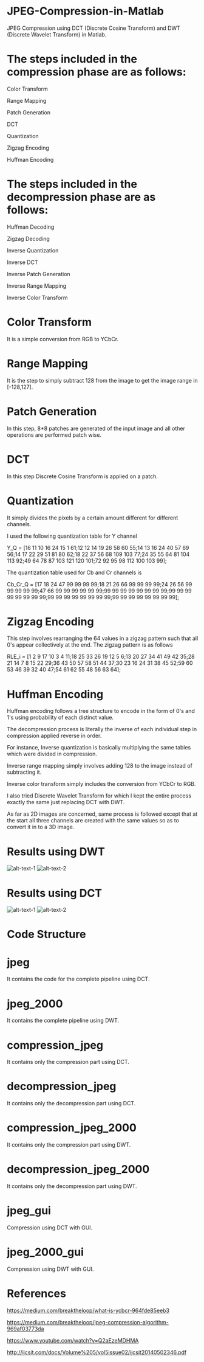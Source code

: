 # JPEG-Compression-in-Matlab
JPEG Compression using DCT (Discrete Cosine Transform) and DWT (Discrete Wavelet Transform) in Matlab.

# The steps included in the compression phase are as follows:

Color Transform

Range Mapping

Patch Generation

DCT

Quantization

Zigzag Encoding

Huffman Encoding

# The steps included in the decompression phase are as follows:

Huffman Decoding

Zigzag Decoding

Inverse Quantization

Inverse DCT

Inverse Patch Generation

Inverse Range Mapping

Inverse Color Transform

# Color Transform

It is a simple conversion from RGB to YCbCr.

# Range Mapping

It is the step to simply subtract 128 from the image to get the image range in [-128,127].

# Patch Generation

In this step, 8*8 patches are generated of the input image and all other operations are performed patch wise.

# DCT

In this step Discrete Cosine Transform is applied on a patch.

# Quantization

It simply divides the pixels by a certain amount different for different channels. 

I used the following quantization table for Y channel 

Y_Q = [16 11 10 16 24 15 1 61;12 12 14 19 26 58 60 55;14 13 16 24 40 57 69 56;14 17 22 29 51 81 80 62;18 22 37 56 68 109 103 77;24 35 55 64 81 104 113 92;49 64 78 87 103 121 120 101;72 92 95 98 112 100 103 99];

The quantization table used for Cb and Cr channels is

Cb_Cr_Q = [17 18 24 47 99 99 99 99;18 21 26 66 99 99 99 99;24 26 56 99 99 99 99 99;47 66 99 99 99 99 99 99;99 99 99 99 99 99 99 99;99 99 99 99 99 99 99 99;99 99 99 99 99 99 99 99;99 99 99 99 99 99 99 99];

# Zigzag Encoding

This step involves rearranging the 64 values in a zigzag pattern such that all 0's appear collectively at the end. The zigzag pattern is as follows

RLE_i = [1 2 9 17 10 3 4 11;18 25 33 26 19 12 5 6;13 20 27 34 41 49 42 35;28 21 14 7 8 15 22 29;36 43 50 57 58 51 44 37;30 23 16 24 31 38 45 52;59 60 53 46 39 32 40 47;54 61 62 55 48 56 63 64];

# Huffman Encoding

Huffman encoding follows a tree structure to encode in the form of 0's and 1's using probability of each distinct value.

The decompression process is literally the inverse of each individual step in compression applied reverse in order. 

For instance, Inverse quantization is basically multiplying the same tables which were divided in compression. 

Inverse range mapping simply involves adding 128 to the image instead of subtracting it. 

Inverse color transform simply includes the conversion from YCbCr to RGB.

I also tried Discrete Wavelet Transform for which I kept the entire process exactly the same just replacing DCT with DWT.

As far as 2D images are concerned, same process is followed except that at the start all three channels are created with the same values so as to convert it in to a 3D image.

# Results using DWT

![alt-text-1](jpeg_2000_color.png "RGB Decompression using DWT") ![alt-text-2](jpeg_2000_gray.png "Gray Scale Decompression using DWT")

# Results using DCT

![alt-text-1](jpeg_color.png "RGB Decompression using DCT") ![alt-text-2](jpeg_gray.png "Gray Scale Decompression using DCT")

# Code Structure

# jpeg

It contains the code for the complete pipeline using DCT.

# jpeg_2000

It contains the complete pipeline using DWT.

# compression_jpeg

It contains only the compression part using DCT.

# decompression_jpeg

It contains only the decompression part using DCT.

# compression_jpeg_2000

It contains only the compression part using DWT.

# decompression_jpeg_2000

It contains only the decompression part using DWT.

# jpeg_gui

Compression using DCT with GUI.

# jpeg_2000_gui

Compression using DWT with GUI.

# References

https://medium.com/breaktheloop/what-is-ycbcr-964fde85eeb3

https://medium.com/breaktheloop/jpeg-compression-algorithm-969af03773da

https://www.youtube.com/watch?v=Q2aEzeMDHMA

http://ijcsit.com/docs/Volume%205/vol5issue02/ijcsit20140502346.pdf
